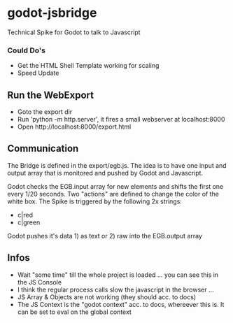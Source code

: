 # godot-jsbridge
Technical Spike for Godot to talk to Javascript

### Could Do's
- Get the HTML Shell Template working for scaling
- Speed Update

## Run the WebExport
- Goto the export dir
- Run 'python -m http.server', it fires a small webserver at localhost:8000
- Open http://localhost:8000/export.html

## Communication
The Bridge is defined in the export/egb.js. The idea is to have one input and output array that is monitored and pushed by Godot and Javascript.

Godot checks the EGB.input array for new elements and shifts the first one every 1/20 seconds.
Two "actions" are defined to change the color of the white box. The Spike is triggered by the following 2x strings:
- c|red
- c|green

Godot pushes it's data 1) as text or 2) raw into the EGB.output array

## Infos
- Wait "some time" till the whole project is loaded ... you can see this in the JS Console
- I think the regular process calls slow the javascript in the browser ...
- JS Array & Objects are not working (they should acc. to docs)
- The JS Context is the "godot context" acc. to docs, whereever this is. It can be set to eval on the global context
